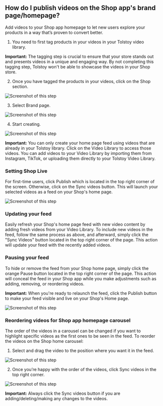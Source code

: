 ## How do I publish videos on the Shop app's brand page/homepage?

Add videos to your Shop app homepage to let new users explore your products in a way that’s proven to convert better.

1. You need to first tag products in your videos in your Tolstoy video library.

**Important:**
The tagging step is crucial to ensure that your store stands out and presents videos in a unique and engaging way. By not completing this tagging step, Tolstoy won't be able to showcase the videos in your Shop store.

2. Once you have tagged the products in your videos, click on the Shop section. 

![Screenshot of this step](https://downloads.intercomcdn.com/i/o/956722803/6afd4e6bff38df2064b21046/image.png)

3. Select Brand page. 

![Screenshot of this step](https://downloads.intercomcdn.com/i/o/956723390/fd9451ff5a78bc697d8657ed/image.png)

4. Start creating. 

![Screenshot of this step](https://downloads.intercomcdn.com/i/o/956723903/3f3150993419fa2a24148145/image.png)

**Important:**
You can only create your home page feed using videos that are already in your Tolstoy library.
Click on the Video Library to access those videos. You can add videos to your Video Library by importing them from Instagram, TikTok, or uploading them directly to your Tolstoy Video Library.

### Setting Shop Live

For first-time users, click Publish which is located in the top right corner of the screen. Otherwise, click on the Sync videos button. This will launch your selected videos as a feed on your Shop's home page. 

![Screenshot of this step](https://downloads.intercomcdn.com/i/o/956724834/15edac59c6ee075e0f84936b/image.png)

### Updating your feed

Easily refresh your Shop's home page feed with new video content by adding fresh videos from your Video Library. To include new videos in the feed, follow the same process as above, and afterward, simply click the "Sync Videos" button located in the top right corner of the page. This action will update your feed with the recently added videos.

### Pausing your feed

To hide or remove the feed from your Shop home page, simply click the orange Pause button located in the top right corner of the page. This action will conceal the feed in your Shop app while you make adjustments such as adding, removing, or reordering videos.

**Important:**
When you're ready to relaunch the feed, click the Publish button to make your feed visible and live on your Shop's Home page. 

![Screenshot of this step](https://downloads.intercomcdn.com/i/o/956729126/dc74db692cd00d2be17827c0/image.png)

### Reordering videos for Shop app homepage carousel

The order of the videos in a carousel can be changed if you want to highlight specific videos as the first ones to be seen in the feed. To reorder the videos on the Shop home carousel:

1. Select and drag the video to the position where you want it in the feed. 

![Screenshot of this step](https://downloads.intercomcdn.com/i/o/956730446/c233320904f0704059f6a3cb/image.png)

2. Once you’re happy with the order of the videos, click Sync videos in the top right corner. 

![Screenshot of this step](https://downloads.intercomcdn.com/i/o/956732172/7720124d7620c550cba2c7a8/image.png)

**Important:**
Always click the Sync videos button if you are adding/deleting/making any changes to the videos.

